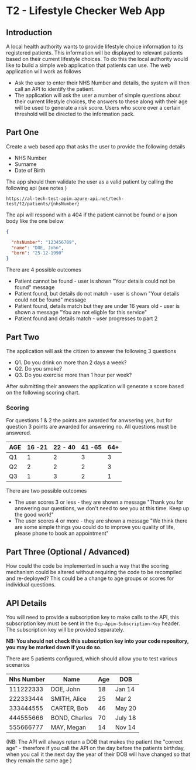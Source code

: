 # T2 - Lifestyle Checker Web App

## Introduction

A local health authority wants to provide lifestyle choice information to its registered patients. This information will be displayed to relevant patients based on their current lifestyle choices. To do this the local authority would like to build a simple web application that patients can use. The web application will work as follows

- Ask the user to enter their NHS Number and details, the system will then call an API to identify the patient.
- The application will ask the user a number of simple questions about their current lifestyle choices, the answers to these along with their age will be used to generate a risk score. Users who score over a certain threshold will be directed to the information pack.

## Part One

Create a web based app that asks the user to provide the following details

- NHS Number
- Surname
- Date of Birth

The app should then validate the user as a valid patient by calling the following api
(see notes )

`https://al-tech-test-apim.azure-api.net/tech-test/t2/patients/{nhsNumber}`

The api will respond with a 404 if the patient cannot be found or a json body like the one below

```json
{

  "nhsNumber": "123456789",
  "name": "DOE, John",
  "born": "25-12-1990"
}
```

There are 4 possible outcomes

- Patient cannot be found - user is shown "Your details could not be found" message
- Patient found, but details do not match - user is shown "Your details could not be found" message
- Patient found, details match but they are under 16 years old - user is shown a message "You are not eligble for this service"
- Patient found and details match - user progresses to part 2

## Part Two

The application will ask the citizen to answer the following 3 questions

- Q1. Do you drink on more than 2 days a week?
- Q2. Do you smoke?
- Q3. Do you exercise more than 1 hour per week?

After submitting their answers the application will generate a score based on the following scoring chart.

### Scoring

For questions 1 & 2 the points are awarded for anwsering yes, but for question 3 points are awarded for answering no. All questions must be answered.

AGE | 16 -21 | 22 - 40 | 41 -65 | 64+ |
----|--------|---------|--------|-----|
Q1  | 1      | 2       | 3      | 3   |
Q2  | 2      | 2       | 2      | 3   |
Q3  | 1      | 3       | 2      | 1   |


There are two possible outcomes

- The user scores 3 or less - they are shown a message "Thank you for answering our questions, we don't need to see you at this time. Keep up the good work!"
- The user scores 4 or more - they are shown a message "We think there are some simple things you could do to improve you quality of life, please phone to book an appointment"

## Part Three (Optional / Advanced)

How could the code be implemented in such a way that the scoring mechanism could be altered without requiring the code to be recompiled and re-deployed? This could be a change to age groups or scores for individual questions.

## API Details

You will need to provide a subscription key to make calls to the API, this subscription key must be sent in the `Ocp-Apim-Subscription-Key` header. The subscription key will be provided separately.

**NB: You should not check this subscription key into your code repository, you may be marked down if you do so.**

There are 5 patients configured, which should allow you to test various scenarios

Nhs Number | Name | Age | DOB |
-----------|------|-----|----|
111222333  | DOE, John | 18 | Jan 14 |
222333444  | SMITH, Alice| 25 | Mar 2 |
333444555  | CARTER, Bob | 46 | May 20 |
444555666  | BOND, Charles | 70 | July 18 |
555666777  | MAY, Megan | 14 | Nov 14 |

(NB: The API will always return a DOB that makes the patient the "correct age" - therefore if you call the API on the day before the patients birthday, when you call it the next day the year of their DOB will have changed so that they remain the same age )
